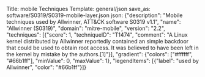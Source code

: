 Title: mobile Techniques
Template: general/json
save_as: software/S0319/S0319-mobile-layer.json
json: {"description": "Mobile techniques used by Allwinner, ATT&CK software S0319 v1.1", "name": "Allwinner (S0319)", "domain": "mitre-mobile", "version": "2.2", "techniques": [{"score": 1, "techniqueID": "T1474", "comment": "A Linux kernel distributed by Allwinner reportedly contained an simple backdoor that could be used to obtain root access. It was believed to have been left in the kernel by mistake by the authors.[1]"}], "gradient": {"colors": ["#ffffff", "#66b1ff"], "minValue": 0, "maxValue": 1}, "legendItems": [{"label": "used by Allwinner", "color": "#66b1ff"}]}